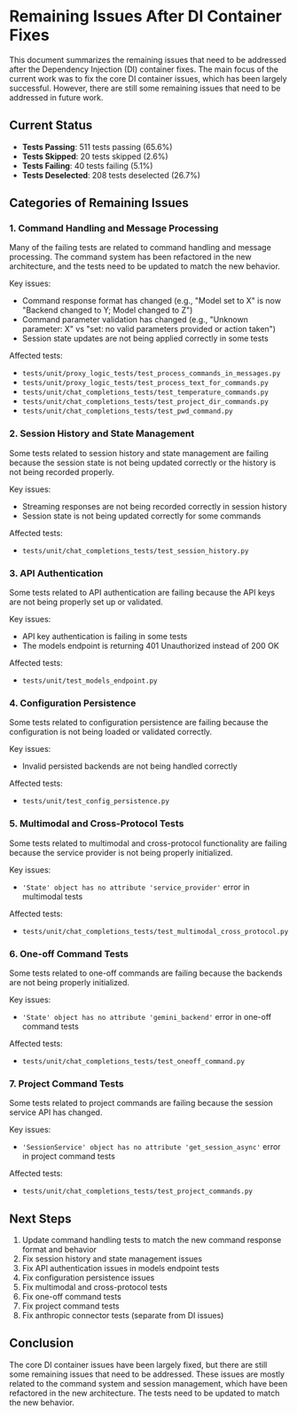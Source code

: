 # Remaining Issues After DI Container Fixes

This document summarizes the remaining issues that need to be addressed after the Dependency Injection (DI) container fixes. The main focus of the current work was to fix the core DI container issues, which has been largely successful. However, there are still some remaining issues that need to be addressed in future work.

## Current Status

- **Tests Passing**: 511 tests passing (65.6%)
- **Tests Skipped**: 20 tests skipped (2.6%)
- **Tests Failing**: 40 tests failing (5.1%)
- **Tests Deselected**: 208 tests deselected (26.7%)

## Categories of Remaining Issues

### 1. Command Handling and Message Processing

Many of the failing tests are related to command handling and message processing. The command system has been refactored in the new architecture, and the tests need to be updated to match the new behavior.

Key issues:
- Command response format has changed (e.g., "Model set to X" is now "Backend changed to Y; Model changed to Z")
- Command parameter validation has changed (e.g., "Unknown parameter: X" vs "set: no valid parameters provided or action taken")
- Session state updates are not being applied correctly in some tests

Affected tests:
- `tests/unit/proxy_logic_tests/test_process_commands_in_messages.py`
- `tests/unit/proxy_logic_tests/test_process_text_for_commands.py`
- `tests/unit/chat_completions_tests/test_temperature_commands.py`
- `tests/unit/chat_completions_tests/test_project_dir_commands.py`
- `tests/unit/chat_completions_tests/test_pwd_command.py`

### 2. Session History and State Management

Some tests related to session history and state management are failing because the session state is not being updated correctly or the history is not being recorded properly.

Key issues:
- Streaming responses are not being recorded correctly in session history
- Session state is not being updated correctly for some commands

Affected tests:
- `tests/unit/chat_completions_tests/test_session_history.py`

### 3. API Authentication

Some tests related to API authentication are failing because the API keys are not being properly set up or validated.

Key issues:
- API key authentication is failing in some tests
- The models endpoint is returning 401 Unauthorized instead of 200 OK

Affected tests:
- `tests/unit/test_models_endpoint.py`

### 4. Configuration Persistence

Some tests related to configuration persistence are failing because the configuration is not being loaded or validated correctly.

Key issues:
- Invalid persisted backends are not being handled correctly

Affected tests:
- `tests/unit/test_config_persistence.py`

### 5. Multimodal and Cross-Protocol Tests

Some tests related to multimodal and cross-protocol functionality are failing because the service provider is not being properly initialized.

Key issues:
- `'State' object has no attribute 'service_provider'` error in multimodal tests

Affected tests:
- `tests/unit/chat_completions_tests/test_multimodal_cross_protocol.py`

### 6. One-off Command Tests

Some tests related to one-off commands are failing because the backends are not being properly initialized.

Key issues:
- `'State' object has no attribute 'gemini_backend'` error in one-off command tests

Affected tests:
- `tests/unit/chat_completions_tests/test_oneoff_command.py`

### 7. Project Command Tests

Some tests related to project commands are failing because the session service API has changed.

Key issues:
- `'SessionService' object has no attribute 'get_session_async'` error in project command tests

Affected tests:
- `tests/unit/chat_completions_tests/test_project_commands.py`

## Next Steps

1. Update command handling tests to match the new command response format and behavior
2. Fix session history and state management issues
3. Fix API authentication issues in models endpoint tests
4. Fix configuration persistence issues
5. Fix multimodal and cross-protocol tests
6. Fix one-off command tests
7. Fix project command tests
8. Fix anthropic connector tests (separate from DI issues)

## Conclusion

The core DI container issues have been largely fixed, but there are still some remaining issues that need to be addressed. These issues are mostly related to the command system and session management, which have been refactored in the new architecture. The tests need to be updated to match the new behavior.
